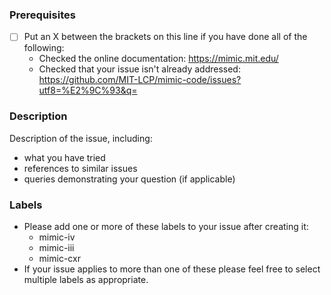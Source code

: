 ### Prerequisites

* [ ] Put an X between the brackets on this line if you have done all of the following:
    * Checked the online documentation: https://mimic.mit.edu/
    * Checked that your issue isn't already addressed: https://github.com/MIT-LCP/mimic-code/issues?utf8=%E2%9C%93&q=

### Description

Description of the issue, including:
* what you have tried
* references to similar issues
* queries demonstrating your question (if applicable)

### Labels
* Please add one or more of these labels to your issue after creating it: 
  * mimic-iv
  * mimic-iii
  * mimic-cxr
* If your issue applies to more than one of these please feel free to select multiple labels as appropriate.
